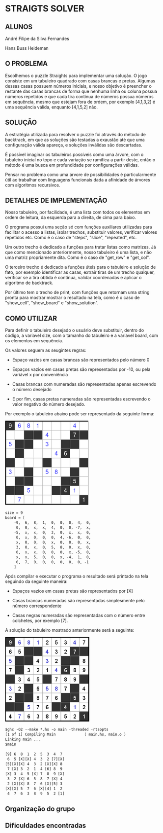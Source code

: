 # STRAIGTS SOLVER

## ALUNOS
  André Filipe da Silva Fernandes
  
  Hans Buss Heideman


## O PROBLEMA
  Escolhemos o puzzle Straights para implementar uma solução. O jogo consiste em um tabuleiro quadrado com casas brancas e pretas. Algumas dessas casas possuem números iniciais, e nosso objetivo é preencher o restante das casas brancas de forma que nenhuma linha
  ou coluna possua números repetidos e que cada tira contínua de números possua números em sequência, mesmo que estejam fora de ordem, por exemplo [4,1,3,2] é uma sequência válida, enquanto [4,1,5,2] não.


## SOLUÇÃO
  A estratégia utilizada para resolver o puzzle foi através do método de backtrack, em que as soluções são testadas a exaustão até que uma configuração válida apareça, e soluções inválidas são descartadas. 

  É possível imaginar os tabuleiros possíveis como uma árvore, com o tabuleiro inicial no topo e cada variação se ramifica a partir deste, então o método é uma busca em profundidade por configurações válidas. 
  
  Pensar no problema como uma árvore de possibilidades é particularmente útil ao trabalhar com linguagens funcionais dada a afinidade de árvores com algoritmos recursivos. 


## DETALHES DE IMPLEMENTAÇÂO
  Nosso tabuleiro, por facilidade, é uma lista com todos os elementos em ordem de leitura, da esquerda para a direita, de cima para baixo. 

  O programa possui uma seção só com funções auxiliares utilizadas para facilitar o acesso a listas, isolar trechos, substituir valores, verificar valores repetidos etc. Como é o caso de "steps", "slice", "repeated", etc. 

  Um outro trecho é dedicado a funções para tratar listas como matrizes. Já que como mencionado anteriormente, nosso tabuleiro é uma lista, e não uma matriz propriamente dita. Como é o caso de "get_row" e "get_col". 

  O terceiro trecho é dedicado a funções úteis para o tabuleiro e solução de fato, por exemplo identificar as casas, extrair tiras de um trecho qualquer, verificar se a tira obtida é contínua, validar coordenadas e aplicar o algoritmo de backtrack.

  Por último tem o trecho de print, com funções que retornam uma string pronta para mostrar mostrar o resultado na tela, como é o caso de "show_cell", "show_board" e "show_solution". 


## COMO UTILIZAR
  Para definir o tabuleiro desejado o usuário deve substituir, dentro do código, a variavel size, com o tamanho do tabuleiro e a variavel board, com os elementos em sequência. 

  Os valores seguem as seugintes regras: 
  - Espaço vazios em casas brancas são representados pelo número 0
  
  - Espaços vazios em casas pretas são representados por -10, ou pela variável x por conveniência
  
  - Casas brancas com numeradas são representadas apenas escrevendo o número desejado
  
  - E por fim, casas pretas numeradas são representadas escrevendo o valor negativo do número desejado.

  Por exemplo o tabuleiro abaixo pode ser representado da seguinte forma:

  ![Tabuleiro](img/str8ts_1.png)

  ```
  size = 9 
  board = [
      -9,  6,  8,  1,  0,  0,  0,  4,  0,
       0,  0,  x,  x,  4,  0,  0, -7,  x,
      -5,  x,  x,  0,  3,  0,  x,  x,  0,
       0,  x,  0,  0,  0,  4, -6,  0,  0, 
       x,  0,  0,  0,  x,  0,  0,  0,  x,
       3,  0,  x,  0,  5,  8,  0,  x,  0, 
       0,  x,  x,  0,  0,  0,  x, -5,  0, 
       x,  x,  5,  0,  0,  x, -4,  1,  0, 
       0,  7,  0,  0,  0,  0,  0,  0, -1
      ]
  ```

Após compilar e executar o programa o resultado será printado na tela seguindo da seguinte maneira:
- Espaços vazios em casas pretas são representados por [X]

- Casas brancas numeradas são representadas simplesmente pelo número correspondente

- Casas negras numeradas são representadas com o número entre colchetes, por exemplo [7].


A solução do tabuleiro mostrado anteriormente será a seguinte:

![Tabuleiro](img/str8ts_2.png)

```
$ghc -O2 --make *.hs -o main -threaded -rtsopts
[1 of 1] Compiling Main             ( main.hs, main.o )
Linking main ...
$main

[9] 6  8  1  2  5  3  4  7 
 6  5 [X][X] 4  3  2 [7][X]
[5][X][X] 4  3  2 [X][X] 8 
 7 [X] 3  2  1  4 [6] 8  9 
[X] 3  4  5 [X] 7  8  9 [X]
 3  2 [X] 6  5  8  7 [X] 4 
 2 [X][X] 8  7  6 [X][5] 3 
[X][X] 5  7  6 [X][4] 1  2 
 4  7  6  3  8  9  5  2 [1]
```

## Organização do grupo

## Dificuldades encontradas 